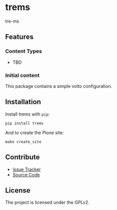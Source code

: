 # trems

tre-ms

## Features

### Content Types

- TBD

### Initial content

This package contains a simple volto configuration.

Installation
------------

Install trems with `pip`:

```shell
pip install trems
```
And to create the Plone site:

```shell
make create_site
```

## Contribute

- [Issue Tracker](https://github.com/liciob/trems/issues)
- [Source Code](https://github.com/liciob/trems/)

## License

The project is licensed under the GPLv2.
